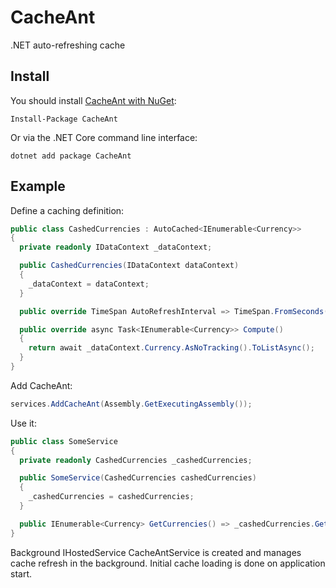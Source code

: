 # CacheAnt
.NET auto-refreshing cache

## Install
You should install [CacheAnt with NuGet](https://www.nuget.org/packages/CacheAnt):

    Install-Package CacheAnt

Or via the .NET Core command line interface:

    dotnet add package CacheAnt

## Example
Define a caching definition:
```csharp
public class CashedCurrencies : AutoCached<IEnumerable<Currency>>
{
  private readonly IDataContext _dataContext;

  public CashedCurrencies(IDataContext dataContext)
  {
    _dataContext = dataContext;
  }

  public override TimeSpan AutoRefreshInterval => TimeSpan.FromSeconds(15);

  public override async Task<IEnumerable<Currency>> Compute()
  {
    return await _dataContext.Currency.AsNoTracking().ToListAsync();
  }
}
```
Add CacheAnt:
```csharp
services.AddCacheAnt(Assembly.GetExecutingAssembly());
```
Use it:
```csharp
public class SomeService
{
  private readonly CashedCurrencies _cashedCurrencies;

  public SomeService(CashedCurrencies cashedCurrencies)
  {
    _cashedCurrencies = cashedCurrencies;
  }

  public IEnumerable<Currency> GetCurrencies() => _cashedCurrencies.GetCached() ?? Enumerable.Empty<Currency>();
}
```

Background IHostedService CacheAntService is created and manages cache refresh in the background. Initial cache loading is done on application start.